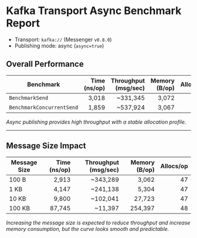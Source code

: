 # Kafka Transport Async Benchmark Report

* Transport: `kafka://` (Messenger `v0.8.0`)
* Publishing mode: async (`async=true`)

## Overall Performance

| Benchmark                 | Time (ns/op) | Throughput (msg/sec) | Memory (B/op) | Allocs/op |
| ------------------------- | -----------: | -------------------: | ------------: | --------: |
| `BenchmarkSend`           |        3,018 |            \~331,345 |         3,072 |        47 |
| `BenchmarkConcurrentSend` |        1,859 |            \~537,924 |         3,067 |        47 |


*Async publishing provides high throughput with a stable allocation profile.*

---

## Message Size Impact

| Message Size | Time (ns/op) | Throughput (msg/sec) | Memory (B/op) | Allocs/op |
| ------------ | -----------: | -------------------: | ------------: | --------: |
| 100 B        |        2,913 |            \~343,289 |         3,062 |        47 |
| 1 KB         |        4,147 |            \~241,138 |         5,304 |        47 |
| 10 KB        |        9,800 |            \~102,041 |        27,723 |        47 |
| 100 KB       |       87,745 |             \~11,397 |       254,397 |        48 |


*Increasing the message size is expected to reduce throughput and increase memory consumption, but the curve looks smooth and predictable.*
